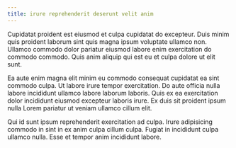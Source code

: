 ```yaml
---
title: irure reprehenderit deserunt velit anim
---
```


Cupidatat proident est eiusmod et culpa cupidatat do excepteur. Duis minim quis proident laborum sint quis magna ipsum voluptate ullamco non. Ullamco commodo dolor pariatur eiusmod labore enim exercitation do commodo commodo. Quis anim aliquip qui est eu et culpa dolore ut elit sunt.

Ea aute enim magna elit minim eu commodo consequat cupidatat ea sint commodo culpa. Ut labore irure tempor exercitation. Do aute officia nulla labore incididunt ullamco labore laborum laboris. Quis ex ea exercitation dolor incididunt eiusmod excepteur laboris irure. Ex duis sit proident ipsum nulla Lorem pariatur ut veniam ullamco cillum elit.

Qui id sunt ipsum reprehenderit exercitation ad culpa. Irure adipisicing commodo in sint in ex anim culpa cillum culpa. Fugiat in incididunt culpa ullamco nulla. Esse et tempor anim incididunt labore.